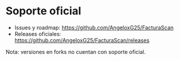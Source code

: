 # Soporte oficial
- Issues y roadmap: https://github.com/AngeloxG25/FacturaScan
- Releases oficiales: https://github.com/AngeloxG25/FacturaScan/releases

Nota: versiones en forks no cuentan con soporte oficial.
